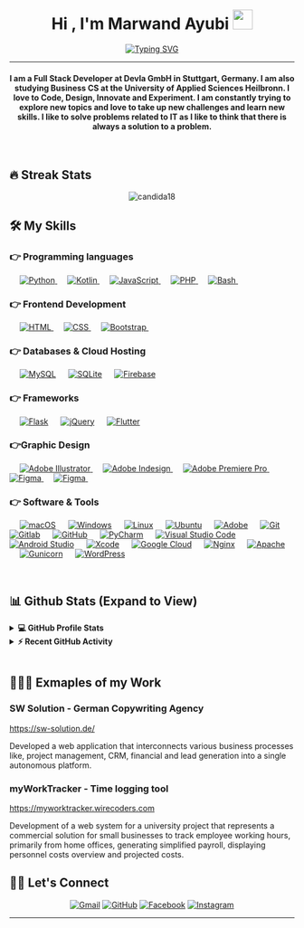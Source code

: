 
<h1 align="center">Hi , I'm Marwand Ayubi <img src="https://media.giphy.com/media/hvRJCLFzcasrR4ia7z/giphy.gif" width="35"></h1>
<p align="center">
  <a href="https://git.io/typing-svg"><img src="https://readme-typing-svg.herokuapp.com?font=Fira+Code&pause=1000&color=27F70E&center=true&width=435&lines=Computer+Science+Student;Full+Stack+Web+Developer;Passionate+Gamer;Always+learning+new+things" alt="Typing SVG" /></a>
</p>
<hr/>
<h4 align="center">I am a Full Stack Developer at Devla GmbH in Stuttgart, Germany. I am also studying Business CS at the University of Applied Sciences Heilbronn. I love to Code, Design, Innovate and Experiment. I am constantly trying to explore new topics and love to take up new challenges and learn new skills. I like to solve problems related to IT as I like to think that there is always a solution to a problem.</h4>
<br>
<p align="center"> </p>

## 🔥 Streak Stats
<p align="center"><img src="https://github-readme-streak-stats.herokuapp.com?user=xHypeDE&theme=algolia" alt="candida18"  /></p>


## 🛠️ My Skills

### 👉 Programming languages

<p align="left"> 
  &emsp;
   <a href="https://www.python.org" target="_blank">
    <img alt="Python" src="https://img.shields.io/badge/python-3670A0?style=for-the-badge&logo=python&logoColor=ffdd54">
  </a>
  &emsp;
  <a href="https://kotlinlang.org" target="_blank">
    <img alt="Kotlin" src="https://img.shields.io/badge/kotlin-%230095D5.svg?style=for-the-badge&logo=kotlin&logoColor=white">
  </a>
  &emsp;
  <a href="https://developer.mozilla.org/en-US/docs/Web/JavaScript" target="_blank">
    <img alt="JavaScript" src="https://img.shields.io/badge/javascript-%23323330.svg?style=for-the-badge&logo=javascript&logoColor=%23F7DF1E">
  </a>
  &emsp;
  <a href="https://www.php.net" target="_blank">
    <img alt="PHP" src="https://img.shields.io/badge/php-%23777BB4.svg?style=for-the-badge&logo=php&logoColor=white">
  </a>
  &emsp;
  <a href="#">
    <img alt="Bash" src="https://img.shields.io/badge/shell_script-%23121011.svg?style=for-the-badge&logo=gnu-bash&logoColor=white">
  </a>
  &emsp;
</p>

### 👉 Frontend Development

<p align="left"> 
  &emsp; 
  <a href="https://www.w3.org/html/" target="_blank"> 
   <img alt="HTML" src="https://img.shields.io/badge/html5-%23E34F26.svg?style=for-the-badge&logo=html5&logoColor=white">
  </a>   
  &emsp;
  <a href="https://www.w3schools.com/css/" target="_blank">
    <img alt="CSS" src="https://img.shields.io/badge/css3-%231572B6.svg?style=for-the-badge&logo=css3&logoColor=white">
  </a> 
   &emsp;
  <a href="https://getbootstrap.com" target="_blank"> 
    <img alt="Bootstrap" src="https://img.shields.io/badge/bootstrap-%23563D7C.svg?style=for-the-badge&logo=bootstrap&logoColor=white"/>
  </a>
  &emsp;
</p>

### 👉 Databases & Cloud Hosting

<p align="left">
  &emsp;
    <a href="https://www.mysql.com/"><img alt="MySQL" src="https://img.shields.io/badge/mysql-%2300f.svg?style=for-the-badge&logo=mysql&logoColor=white"></a>
  &emsp;
    <a href="https://www.sqlite.org/"><img alt="SQLite" src ="https://img.shields.io/badge/sqlite-%2307405e.svg?style=for-the-badge&logo=sqlite&logoColor=white"/></a>
  &emsp;
    <a href="https://firebase.google.com/"><img alt="Firebase" src ="https://img.shields.io/badge/Firebase-039BE5?style=for-the-badge&logo=Firebase&logoColor=white"></a>
  &emsp;
 </p>
 
### 👉 Frameworks

<p align="left">
  &emsp;
    <a href="https://flask.palletsprojects.com/en/2.2.x/"><img alt="Flask" src="https://img.shields.io/badge/flask-%23000.svg?style=for-the-badge&logo=flask&logoColor=white"></a>
  &emsp;
    <a href="https://jquery.com"><img alt="jQuery" src ="https://img.shields.io/badge/jquery-%230769AD.svg?style=for-the-badge&logo=jquery&logoColor=white"/></a>
  &emsp;
    <a href="https://flutter.dev"><img alt="Flutter" src ="https://img.shields.io/badge/Flutter-%2302569B.svg?style=for-the-badge&logo=Flutter&logoColor=white"></a>
  &emsp;
 </p>

### 👉Graphic Design

<p align="left">
  &emsp;
   <a href="https://www.adobe.com/in/products/illustrator.html" target="_blank"> 
    <img alt="Adobe Illustrator" src="https://img.shields.io/badge/adobe%20illustrator-%23FF9A00.svg?style=for-the-badge&logo=adobe%20illustrator&logoColor=white"/>
  </a> 
  &emsp;
  <a href="https://www.adobe.com/in/products/indesign.html" target="_blank"> 
    <img alt="Adobe Indesign" src="https://img.shields.io/badge/Adobe%20InDesign-49021F?style=for-the-badge&logo=adobeindesign&logoColor=white"/> 
  </a> 
    &emsp;
  <a href="https://www.adobe.com/in/products/premiere.html" target="_blank"> 
   <img alt="Adobe Premiere Pro" src="https://img.shields.io/badge/Adobe%20Premiere%20Pro-9999FF.svg?style=for-the-badge&logo=Adobe%20Premiere%20Pro&logoColor=white"/>
  </a>
    &emsp;
  <a href="https://www.adobe.com/in/products/dreamweaver.html" target="_blank"> 
   <img alt="Figma" src="https://img.shields.io/badge/Adobe%20Dreamweaver-FF61F6.svg?style=for-the-badge&logo=Adobe%20Dreamweaver&logoColor=white"/>
  </a>
    &emsp;
  <a href="https://www.figma.com" target="_blank"> 
   <img alt="Figma" src="https://img.shields.io/badge/figma-%23F24E1E.svg?style=for-the-badge&logo=figma&logoColor=white"/>
  </a>
    &emsp;
 </p>

 ### 👉 Software & Tools

<p>
  &emsp;
    <a href="#"><img alt="macOS" src="https://img.shields.io/badge/mac%20os-000000?style=for-the-badge&logo=macos&logoColor=F0F0F0"></a>
  &emsp;
    <a href="#"><img alt="Windows" src="https://img.shields.io/badge/Windows-0078D6?style=for-the-badge&logo=windows&logoColor=white"></a>
  &emsp;
    <a href="#"><img alt="Linux" src="https://img.shields.io/badge/Linux-FCC624?style=for-the-badge&logo=linux&logoColor=black"></a>
  &emsp;
    <a href="#"><img alt="Ubuntu" src="https://img.shields.io/badge/Ubuntu-E95420?style=for-the-badge&logo=ubuntu&logoColor=white"></a>
  &emsp;
    <a href="#"><img alt="Adobe" src="https://img.shields.io/badge/adobe-%23FF0000.svg?style=for-the-badge&logo=adobe&logoColor=white"></a>
  &emsp;
    <a href="#"><img alt="Git" src="https://img.shields.io/badge/git-%23F05033.svg?style=for-the-badge&logo=git&logoColor=white"></a>
  &emsp;
    <a href="#"><img alt="Gitlab" src="https://img.shields.io/badge/gitlab-%23181717.svg?style=for-the-badge&logo=gitlab&logoColor=white"></a>
  &emsp;
    <a href="#"><img alt="GitHub" src="https://img.shields.io/badge/github-%23121011.svg?style=for-the-badge&logo=github&logoColor=white"></a>
  &emsp;
    <a href="#"><img alt="PyCharm" src="https://img.shields.io/badge/pycharm-143?style=for-the-badge&logo=pycharm&logoColor=black&color=black&labelColor=green"></a>
  &emsp;
    <a href="#"><img alt="Visual Studio Code" src="https://img.shields.io/badge/Visual%20Studio%20Code-0078d7.svg?style=for-the-badge&logo=visual-studio-code&logoColor=white"></a>
  &emsp;
    <a href="#"><img alt="Android Studio" src="https://img.shields.io/badge/Android%20Studio-3DDC84.svg?style=for-the-badge&logo=android-studio&logoColor=white"></a>
  &emsp;
    <a href="#"><img alt="Xcode" src="https://img.shields.io/badge/Xcode-007ACC?style=for-the-badge&logo=Xcode&logoColor=white"></a>
  &emsp;
    <a href="#"><img alt="Google Cloud" src="https://img.shields.io/badge/GoogleCloud-%234285F4.svg?style=for-the-badge&logo=google-cloud&logoColor=white"></a>
  &emsp;
    <a href="#"><img alt="Nginx" src="https://img.shields.io/badge/nginx-%23009639.svg?style=for-the-badge&logo=nginx&logoColor=white"></a>
  &emsp;
    <a href="#"><img alt="Apache" src="https://img.shields.io/badge/apache-%23D42029.svg?style=for-the-badge&logo=apache&logoColor=white"></a>
  &emsp;
    <a href="#"><img alt="Gunicorn" src="https://img.shields.io/badge/gunicorn-%298729.svg?style=for-the-badge&logo=gunicorn&logoColor=white"></a>
  &emsp;
    <a href="#"><img alt="WordPress" src="https://img.shields.io/badge/WordPress-%23117AC9.svg?style=for-the-badge&logo=WordPress&logoColor=white"></a>
  &emsp;
</p>

<br/>

## 📊 Github Stats (Expand to View) 


<details> 
  <summary><b>💻 GitHub Profile Stats</b></summary>
  <br/>
  <p align="center">
    <a href="https://github.com/anuraghazra/github-readme-stats"><img alt="xHypeDE's Github Stats" src="https://github-readme-stats.vercel.app/api?username=xHypeDE&show_icons=true&count_private=true&theme=algolia" height="192px"/></a>
<br/>
  &nbsp;
	  <img src="https://github-readme-stats.vercel.app/api/top-langs?username=xHypeDE&show_icons=true&locale=en&layout=compact&theme=algolia" alt="xHypeDE" height="192px"/>
  <br/>
  <b>Note:</b> Top languages is only a metric of the languages my public code consists of and doesn't reflect experience or skill level.
  </p>
</details>


<details>
  <summary><b>⚡ Recent GitHub Activity</b></summary>
  <br/>
   <a href="https://github.com/xHypeDE"><img alt="Candida's Activity Graph" src="https://activity-graph.herokuapp.com/graph?username=xHypeDE&custom_title=xHypeDE%20Contribution%20Graph&theme=react-dark" /></a>
  <br/>

</details>

<br/>

## 🧑🏽‍💻 Exmaples of my Work
<h3>SW Solution - German Copywriting Agency</h3>
<a href="https://sw-solution.de/">https://sw-solution.de/</a>
<p>Developed a web application that interconnects various business processes like, project management, CRM, financial and lead generation into a single autonomous platform.</p>

<h3>myWorkTracker - Time logging tool</h3>
<a href="https://myworktracker.wirecoders.com">https://myworktracker.wirecoders.com</a>
<p>Development of a web system for a university project that represents a commercial solution for small businesses to track employee working hours, primarily from home offices, generating simplified payroll, displaying personnel costs overview and projected costs.</p>


## 🙋‍♀️ Let's Connect
<p align="center">
	<a href="mailto:marwand@ayubi-it.de"><img src="https://img.icons8.com/bubbles/50/000000/gmail.png" alt="Gmail"/></a>
	<a href="https://github.com/xHypeDE"><img src="https://img.icons8.com/bubbles/50/000000/github.png" alt="GitHub"/></a>
	<a href="https://www.facebook.com/profile.php?id=100000811924964"><img src="https://img.icons8.com/bubbles/50/000000/facebook-new.png" alt="Facebook"/></a>
	<a href="https://www.instagram.com/marwxnd.a/"><img src="https://img.icons8.com/bubbles/50/000000/instagram.png" alt="Instagram"/></a>
</p>

<hr/>









